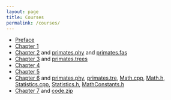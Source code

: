 ```yaml
---
layout: page
title: Courses
permalink: /courses/
---
```



* [Preface](/courses_baby_bayes/preface.pdf)
* [Chapter 1](/courses_baby_bayes/chapter1.pdf)
* [Chapter 2](/courses_baby_bayes/chapter2/) and [primates.phy](/courses_baby_bayes/primates.phy) and [primates.fas](/courses_baby_bayes/primates.fas)
* [Chapter 3](/courses_baby_bayes/chapter3/) and [primates.trees](/courses_baby_bayes/primates.trees)
* [Chapter 4](/courses_baby_bayes/chapter4/)
* [Chapter 5](/courses_baby_bayes/chapter5/)
* [Chapter 6](/courses_baby_bayes/chapter6/) and [primates.phy](/courses_baby_bayes/primates.phy), [primates.tre](/courses_baby_bayes/primates.tre), [Math.cpp](/courses_baby_bayes/Math.cpp), [Math.h](/courses_baby_bayes/Math.h), [Statistics.cpp](/courses_baby_bayes/Statistics.cpp), [Statistics.h](/courses_baby_bayes/Statistics.h), [MathConstants.h](/courses_baby_bayes/MathConstants.h)
* [Chapter 7](/courses_baby_bayes/chapter7/) and [code.zip](/courses_baby_bayes/Practical_7.zip)
